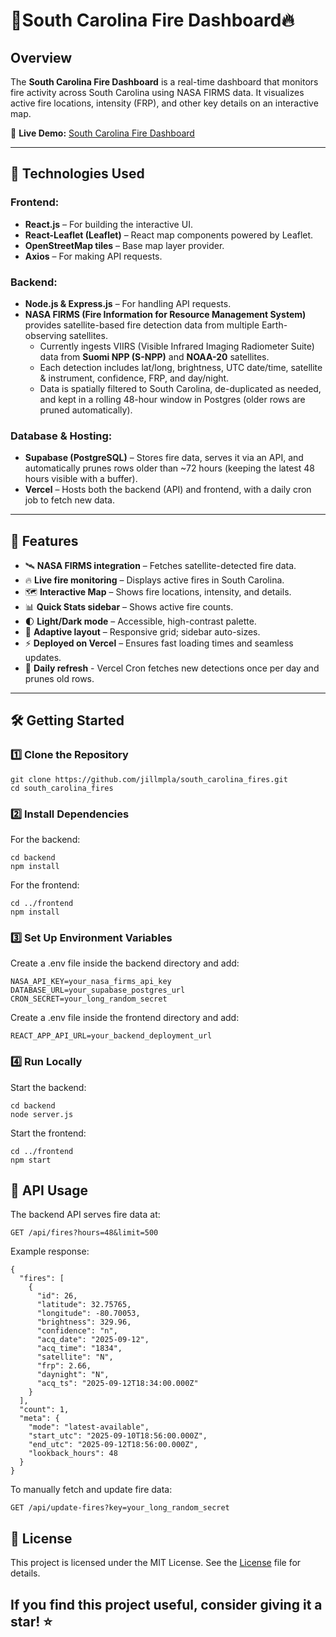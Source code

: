 # 🌲South Carolina Fire Dashboard🔥

## Overview
The **South Carolina Fire Dashboard** is a real-time dashboard that monitors fire activity across South Carolina using NASA FIRMS data. It visualizes active fire locations, intensity (FRP), and other key details on an interactive map.

🚀 **Live Demo:** [South Carolina Fire Dashboard](https://southcarolinafires.com/)

---

## 🔧 Technologies Used

### **Frontend:**
- **React.js** – For building the interactive UI.
- **React-Leaflet (Leaflet)** – React map components powered by Leaflet.
- **OpenStreetMap tiles** – Base map layer provider.
- **Axios** – For making API requests.

### **Backend:**
- **Node.js & Express.js** – For handling API requests.
- **NASA FIRMS (Fire Information for Resource Management System)** provides satellite-based fire detection data from multiple Earth-observing satellites.  
    - Currently ingests VIIRS (Visible Infrared Imaging Radiometer Suite) data from **Suomi NPP (S-NPP)** and **NOAA-20** satellites.  
    - Each detection includes lat/long, brightness, UTC date/time, satellite & instrument, confidence, FRP, and day/night.
    - Data is spatially filtered to South Carolina, de-duplicated as needed, and kept in a rolling 48-hour window in Postgres (older rows are pruned automatically).

### **Database & Hosting:**
- **Supabase (PostgreSQL)** – Stores fire data, serves it via an API, and automatically prunes rows older than ~72 hours (keeping the latest 48 hours visible with a buffer).
- **Vercel** – Hosts both the backend (API) and frontend, with a daily cron job to fetch new data.

---

## 🌟 Features
- 🛰️ **NASA FIRMS integration** – Fetches satellite-detected fire data.
- 🔥 **Live fire monitoring** – Displays active fires in South Carolina.
- 🗺️ **Interactive Map** – Shows fire locations, intensity, and details.
- 📊 **Quick Stats sidebar** – Shows active fire counts.
- 🌓 **Light/Dark mode** – Accessible, high-contrast palette.
- 📱 **Adaptive layout** – Responsive grid; sidebar auto-sizes.
- ⚡ **Deployed on Vercel** – Ensures fast loading times and seamless updates.
- 🔄 **Daily refresh** - Vercel Cron fetches new detections once per day and prunes old rows.

---

## 🛠️ Getting Started

### **1️⃣ Clone the Repository**
```shell
git clone https://github.com/jillmpla/south_carolina_fires.git
cd south_carolina_fires
```
### **2️⃣ Install Dependencies**
For the backend:
```shell
cd backend
npm install
```
For the frontend:
```shell
cd ../frontend
npm install
```
### **3️⃣ Set Up Environment Variables**
Create a .env file inside the backend directory and add:
```shell
NASA_API_KEY=your_nasa_firms_api_key
DATABASE_URL=your_supabase_postgres_url
CRON_SECRET=your_long_random_secret
```
Create a .env file inside the frontend directory and add:
```shell
REACT_APP_API_URL=your_backend_deployment_url
```
### **4️⃣ Run Locally**
Start the backend:
```shell
cd backend
node server.js
```
Start the frontend:
```shell
cd ../frontend
npm start
```
## 📡 API Usage
The backend API serves fire data at:
```shell
GET /api/fires?hours=48&limit=500
```
Example response:
```shell
{
  "fires": [
    {
      "id": 26,
      "latitude": 32.75765,
      "longitude": -80.70053,
      "brightness": 329.96,
      "confidence": "n",
      "acq_date": "2025-09-12",       
      "acq_time": "1834",             
      "satellite": "N",
      "frp": 2.66,
      "daynight": "N",                
      "acq_ts": "2025-09-12T18:34:00.000Z"
    }
  ],
  "count": 1,
  "meta": {
    "mode": "latest-available",
    "start_utc": "2025-09-10T18:56:00.000Z",
    "end_utc": "2025-09-12T18:56:00.000Z",
    "lookback_hours": 48
  }
}	
```
To manually fetch and update fire data:
```shell
GET /api/update-fires?key=your_long_random_secret
```

## 📜 License
This project is licensed under the MIT License. See the [License](./LICENSE) file for details.

## If you find this project useful, consider giving it a star! ⭐
